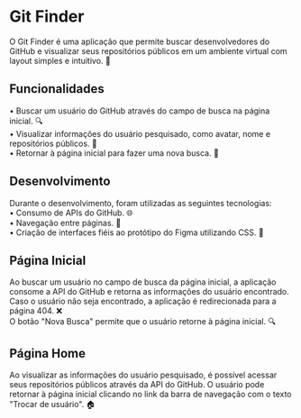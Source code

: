 # Git Finder
O Git Finder é uma aplicação que permite buscar desenvolvedores do GitHub e visualizar seus repositórios públicos em um ambiente virtual com layout simples e intuitivo. 🚀  
  
## Funcionalidades
• Buscar um usuário do GitHub através do campo de busca na página inicial. 🔍  
• Visualizar informações do usuário pesquisado, como avatar, nome e repositórios públicos. 🧐  
• Retornar à página inicial para fazer uma nova busca. 🔄  
  
## Desenvolvimento
Durante o desenvolvimento, foram utilizadas as seguintes tecnologias:  
• Consumo de APIs do GitHub. 🌐  
• Navegação entre páginas. 🚪  
• Criação de interfaces fiéis ao protótipo do Figma utilizando CSS. 🎨  
  
## Página Inicial
Ao buscar um usuário no campo de busca da página inicial, a aplicação consome a API do GitHub e retorna as informações do usuário encontrado. Caso o usuário não seja encontrado, a aplicação é redirecionada para a página 404. ❌  
O botão "Nova Busca" permite que o usuário retorne à página inicial. 🔍  
  
## Página Home
Ao visualizar as informações do usuário pesquisado, é possível acessar seus repositórios públicos através da API do GitHub. O usuário pode retornar à página inicial clicando no link da barra de navegação com o texto "Trocar de usuário". 🏠
